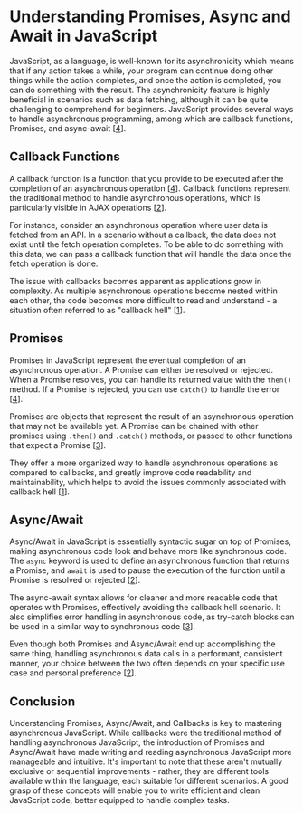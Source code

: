 # Understanding Promises, Async and Await in JavaScript

JavaScript, as a language, is well-known for its asynchronicity which means that if any action takes a while, your program can continue doing other things while the action completes, and once the action is completed, you can do something with the result. The asynchronicity feature is highly beneficial in scenarios such as data fetching, although it can be quite challenging to comprehend for beginners. JavaScript provides several ways to handle asynchronous programming, among which are callback functions, Promises, and async-await [[4](https://dev.to/nas5w/asynchronous-javascript-how-callbacks-promises-and-async-await-work-1f7p)].

## Callback Functions

A callback function is a function that you provide to be executed after the completion of an asynchronous operation [[4](https://dev.to/nas5w/asynchronous-javascript-how-callbacks-promises-and-async-await-work-1f7p)]. Callback functions represent the traditional method to handle asynchronous operations, which is particularly visible in AJAX operations [[2](https://itnext.io/javascripts-async-await-versus-promise-the-great-debate-6308cb2e10b3)].

For instance, consider an asynchronous operation where user data is fetched from an API. In a scenario without a callback, the data does not exist until the fetch operation completes. To be able to do something with this data, we can pass a callback function that will handle the data once the fetch operation is done.

The issue with callbacks becomes apparent as applications grow in complexity. As multiple asynchronous operations become nested within each other, the code becomes more difficult to read and understand - a situation often referred to as "callback hell" [[1](https://overclocked.medium.com/truly-understanding-javascript-promises-await-and-async-f3f51e283554)].

## Promises

Promises in JavaScript represent the eventual completion of an asynchronous operation. A Promise can either be resolved or rejected. When a Promise resolves, you can handle its returned value with the `then()` method. If a Promise is rejected, you can use `catch()` to handle the error [[4](https://dev.to/nas5w/asynchronous-javascript-how-callbacks-promises-and-async-await-work-1f7p)].

Promises are objects that represent the result of an asynchronous operation that may not be available yet. A Promise can be chained with other promises using `.then()` and `.catch()` methods, or passed to other functions that expect a Promise [[3](https://www.linkedin.com/advice/1/what-some-best-practices-tips-writing-clean-readable-async)].

They offer a more organized way to handle asynchronous operations as compared to callbacks, and greatly improve code readability and maintainability, which helps to avoid the issues commonly associated with callback hell [[1](https://overclocked.medium.com/truly-understanding-javascript-promises-await-and-async-f3f51e283554)].

## Async/Await

Async/Await in JavaScript is essentially syntactic sugar on top of Promises, making asynchronous code look and behave more like synchronous code. The `async` keyword is used to define an asynchronous function that returns a Promise, and `await` is used to pause the execution of the function until a Promise is resolved or rejected [[2](https://itnext.io/javascripts-async-await-versus-promise-the-great-debate-6308cb2e10b3)].

The async-await syntax allows for cleaner and more readable code that operates with Promises, effectively avoiding the callback hell scenario. It also simplifies error handling in asynchronous code, as try-catch blocks can be used in a similar way to synchronous code [[3](https://www.linkedin.com/advice/1/what-some-best-practices-tips-writing-clean-readable-async)].

Even though both Promises and Async/Await end up accomplishing the same thing, handling asynchronous data calls in a performant, consistent manner, your choice between the two often depends on your specific use case and personal preference [[2](https://itnext.io/javascripts-async-await-versus-promise-the-great-debate-6308cb2e10b3)].

## Conclusion

Understanding Promises, Async/Await, and Callbacks is key to mastering asynchronous JavaScript. While callbacks were the traditional method of handling asynchronous JavaScript, the introduction of Promises and Async/Await have made writing and reading asynchronous JavaScript more manageable and intuitive. It's important to note that these aren't mutually exclusive or sequential improvements - rather, they are different tools available within the language, each suitable for different scenarios. A good grasp of these concepts will enable you to write efficient and clean JavaScript code, better equipped to handle complex tasks.
